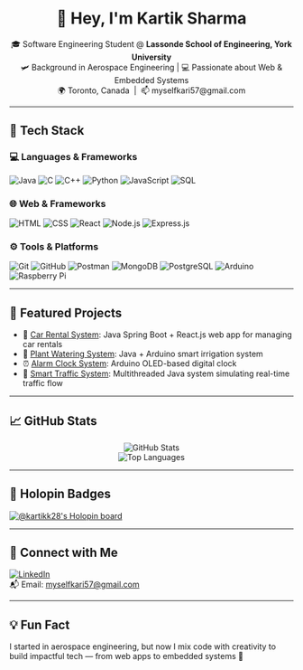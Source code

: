 <h1 align="center">👋 Hey, I'm Kartik Sharma</h1>
<p align="center">
🎓 Software Engineering Student @ <b>Lassonde School of Engineering, York University</b> <br>
🛩️ Background in Aerospace Engineering | 💻 Passionate about Web & Embedded Systems <br>
🌍 Toronto, Canada &nbsp;|&nbsp; 📫 myselfkari57@gmail.com
</p>

---

## 🚀 Tech Stack

### 💻 Languages & Frameworks
![Java](https://img.shields.io/badge/-Java-05122A?style=flat&logo=java)
![C](https://img.shields.io/badge/-C-05122A?style=flat&logo=c)
![C++](https://img.shields.io/badge/-C++-05122A?style=flat&logo=cplusplus)
![Python](https://img.shields.io/badge/-Python-05122A?style=flat&logo=python)
![JavaScript](https://img.shields.io/badge/-JavaScript-05122A?style=flat&logo=javascript)
![SQL](https://img.shields.io/badge/-SQL-05122A?style=flat&logo=mysql)

### 🌐 Web & Frameworks
![HTML](https://img.shields.io/badge/-HTML-05122A?style=flat&logo=html5)
![CSS](https://img.shields.io/badge/-CSS-05122A?style=flat&logo=css3)
![React](https://img.shields.io/badge/-React-05122A?style=flat&logo=react)
![Node.js](https://img.shields.io/badge/-Node.js-05122A?style=flat&logo=node.js)
![Express.js](https://img.shields.io/badge/-Express-05122A?style=flat&logo=express)

### ⚙️ Tools & Platforms
![Git](https://img.shields.io/badge/-Git-05122A?style=flat&logo=git)
![GitHub](https://img.shields.io/badge/-GitHub-05122A?style=flat&logo=github)
![Postman](https://img.shields.io/badge/-Postman-05122A?style=flat&logo=postman)
![MongoDB](https://img.shields.io/badge/-MongoDB-05122A?style=flat&logo=mongodb)
![PostgreSQL](https://img.shields.io/badge/-PostgreSQL-05122A?style=flat&logo=postgresql)
![Arduino](https://img.shields.io/badge/-Arduino-05122A?style=flat&logo=arduino)
![Raspberry Pi](https://img.shields.io/badge/-Raspberry%20Pi-05122A?style=flat&logo=raspberrypi)

---

## 🧩 Featured Projects

- 🚗 [Car Rental System](https://github.com/Kartikk28/Car_Rental): Java Spring Boot + React.js web app for managing car rentals  
- 🌱 [Plant Watering System](https://github.com/Kartikk28/Plant-Watering-System-): Java + Arduino smart irrigation system  
- ⏰ [Alarm Clock System](https://github.com/Kartikk28/Alarm-Clock-System-OLED): Arduino OLED-based digital clock  
- 🚦 [Smart Traffic System](https://github.com/Kartikk28/SmartTrafficSystem): Multithreaded Java system simulating real-time traffic flow

---

## 📈 GitHub Stats

<p align="center">
  <img src="https://github-readme-stats.vercel.app/api?username=Kartikk28&show_icons=true&theme=tokyonight" alt="GitHub Stats" />
  <br>
  <img src="https://github-readme-stats.vercel.app/api/top-langs/?username=Kartikk28&layout=compact&theme=tokyonight" alt="Top Languages" />
</p>

---

## 🏅 Holopin Badges

[![@kartikk28's Holopin board](https://holopin.io/api/user/board?user=kartikk28)](https://holopin.io/@kartikk28)

---

## 🤝 Connect with Me

[![LinkedIn](https://img.shields.io/badge/-LinkedIn-blue?style=flat&logo=linkedin)](https://www.linkedin.com/in/kartik-sharma-8859b819a)  
📬 Email: [myselfkari57@gmail.com](mailto:myselfkari57@gmail.com)

---

## 💡 Fun Fact
I started in aerospace engineering, but now I mix code with creativity to build impactful tech — from web apps to embedded systems 🚀


